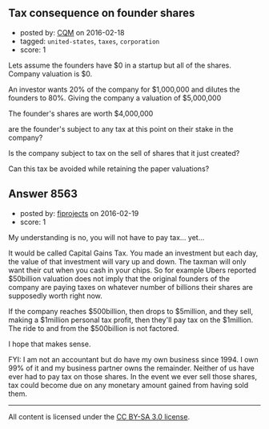 ## Tax consequence on founder shares

- posted by: [CQM](https://stackexchange.com/users/376162/cqm) on 2016-02-18
- tagged: `united-states`, `taxes`, `corporation`
- score: 1

Lets assume the founders have $0 in a startup but all of the shares. Company valuation is $0.

An investor wants 20% of the company for $1,000,000 and dilutes the founders to 80%. Giving the company a valuation of $5,000,000

The founder's shares are worth $4,000,000

are the founder's subject to any tax at this point on their stake in the company? 

Is the company subject to tax on the sell of shares that it just created?

Can this tax be avoided while retaining the paper valuations?


## Answer 8563

- posted by: [fiprojects](https://stackexchange.com/users/5370155/fiprojects) on 2016-02-19
- score: 1

My understanding is no, you will not have to pay tax... yet...

It would be called Capital Gains Tax. You made an investment but each day, the value of that investment will vary up and down. The taxman will only want their cut when you cash in your chips. So for example Ubers reported $50billion valuation does not imply that the original founders of the company are paying taxes on whatever number of billions their shares are supposedly worth right now.

If the company reaches $500billion, then drops to $5million, and they sell, making a $1million personal tax profit, then they'll pay tax on the $1million. The ride to and from the $500billion is not factored.

I hope that makes sense.

FYI: I am not an accountant but do have my own business since 1994. I own 99% of it and my business partner owns the remainder. Neither of us have ever had to pay tax on those shares. In the event we ever sell those shares, tax could become due on any monetary amount gained from having sold them.



---

All content is licensed under the [CC BY-SA 3.0 license](https://creativecommons.org/licenses/by-sa/3.0/).
